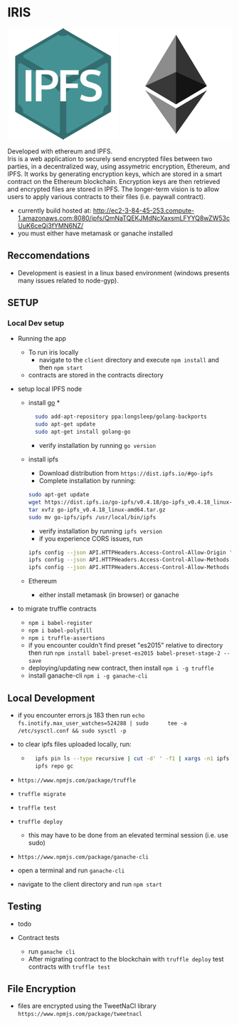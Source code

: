 # IRIS

<div>
  <img src="https://github.com/driemworks/ipfs-ether-demo/blob/master/resources/ipfs-logo.png" width="250" height="250" >
  <img src="https://github.com/driemworks/ipfs-ether-demo/blob/master/resources/ethereum.jpg" width="250" height="250" />
</div>

Developed with ethereum and IPFS.
<br>
Iris is a web application to securely send encrypted files between two parties, in a decentralized way, using assymetric encryption, Ethereum, and IPFS. It works by generating encryption keys, which are stored in a smart contract on the Ethereum blockchain. Encryption keys are then retrieved and encrypted files are stored in IPFS. The longer-term vision is to allow users to apply various contracts to their files (i.e. paywall contract).

* currently build hosted at: http://ec2-3-84-45-253.compute-1.amazonaws.com:8080/ipfs/QmNaTQEKJMdNcXaxsmLFYYQ8wZW53cUuK6ceQj3fYMN6NZ/
* you must either have metamask or ganache installed

## Reccomendations

* Development is easiest in a linux based environment (windows presents many issues related to node-gyp).

## SETUP

### Local Dev setup

* Running the app
  * To run iris locally
    * navigate to the `client` directory and execute `npm install` and then `npm start`
  * contracts are stored in the contracts directory

* setup local IPFS node

  * install [go](https://github.com/golang/go/wiki/Ubuntu)
    *

    ``` bash
      sudo add-apt-repository ppa:longsleep/golang-backports
      sudo apt-get update
      sudo apt-get install golang-go
    ```

    * verify installation by running `go version`
  * install ipfs
    * Download distribution from `https://dist.ipfs.io/#go-ipfs`
    * Complete installation by running:

    ``` bash
    sudo apt-get update
    wget https://dist.ipfs.io/go-ipfs/v0.4.18/go-ipfs_v0.4.18_linux-amd64.tar.gz
    tar xvfz go-ipfs_v0.4.18_linux-amd64.tar.gz
    sudo mv go-ipfs/ipfs /usr/local/bin/ipfs
    ```

    * verify installation by running `ipfs version`
    * if you experience CORS issues, run

    ``` bash
    ipfs config --json API.HTTPHeaders.Access-Control-Allow-Origin '["*"]'
    ipfs config --json API.HTTPHeaders.Access-Control-Allow-Methods '["PUT", "GET", "POST"]'
    ipfs config --json API.HTTPHeaders.Access-Control-Allow-Methods '["*"]'
    ```

  * Ethereum
    * either install metamask (in browser) or ganache

* to migrate truffle contracts
  * `npm i babel-register`
  * `npm i babel-polyfill`
  * `npm i truffle-assertions`
  * if you encounter couldn't find preset "es2015" relative to directory then run `npm install babel-preset-es2015 babel-preset-stage-2 --save`
  * deploying/updating new contract, then install `npm i -g truffle`
  * install ganache-cli `npm i -g ganache-cli`

## Local Development

* if you encounter errors.js 183 then run `echo fs.inotify.max_user_watches=524288 | sudo      tee -a /etc/sysctl.conf && sudo sysctl -p`

* to clear ipfs files uploaded locally, run:

  * ``` bash
      ipfs pin ls --type recursive | cut -d' ' -f1 | xargs -n1 ipfs pin rm
      ipfs repo gc
    ```

* `https://www.npmjs.com/package/truffle`
* `truffle migrate`
* `truffle test`
* `truffle deploy`
  * this may have to be done from an elevated terminal session (i.e. use sudo)
* `https://www.npmjs.com/package/ganache-cli`
* open a terminal and run `ganache-cli`
* navigate to the client directory and run `npm start`

## Testing

* todo

* Contract tests
  * run `ganache cli`
  * After migrating contract to the blockchain with `truffle deploy` test contracts with `truffle test`

## File Encryption

* files are encrypted using the TweetNaCl library `https://www.npmjs.com/package/tweetnacl`
